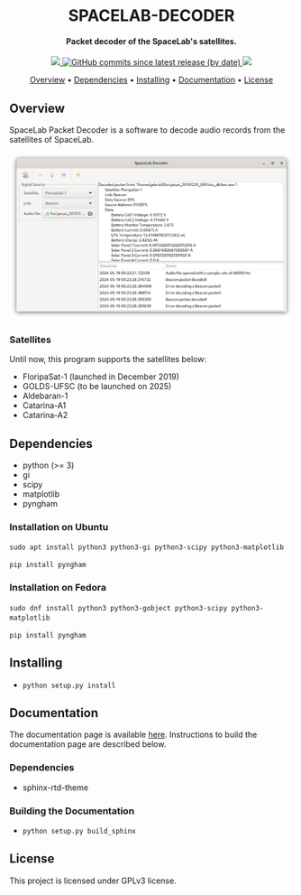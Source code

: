 <h1 align="center">
    SPACELAB-DECODER
    <br>
</h1>

<h4 align="center">Packet decoder of the SpaceLab's satellites.</h4>

<p align="center">
    <a href="https://github.com/spacelab-ufsc/spacelab-decoder">
        <img src="https://img.shields.io/badge/status-development-green?style=for-the-badge">
    </a>
    <a href="https://github.com/spacelab-ufsc/spacelab-decoder/releases">
        <img alt="GitHub commits since latest release (by date)" src="https://img.shields.io/github/commits-since/spacelab-ufsc/spacelab-decoder/latest?style=for-the-badge">
    </a>
    <a href="https://github.com/spacelab-ufsc/spacelab-decoder/blob/master/LICENSE">
        <img src="https://img.shields.io/badge/license-GPL3-yellow?style=for-the-badge">
    </a>
</p>

<p align="center">
    <a href="#overview">Overview</a> •
    <a href="#dependencies">Dependencies</a> •
    <a href="#installing">Installing</a> •
    <a href="#documentation">Documentation</a> •
    <a href="#license">License</a>
</p>

## Overview

SpaceLab Packet Decoder is a software to decode audio records from the satellites of SpaceLab.

<img src="docs/img/main-window.png" width=""/>

### Satellites

Until now, this program supports the satellites below:

* FloripaSat-1 (launched in December 2019)
* GOLDS-UFSC (to be launched on 2025)
* Aldebaran-1
* Catarina-A1
* Catarina-A2

## Dependencies

* python (>= 3)
* gi
* scipy
* matplotlib
* pyngham

### Installation on Ubuntu

```sudo apt install python3 python3-gi python3-scipy python3-matplotlib```

```pip install pyngham```

### Installation on Fedora

```sudo dnf install python3 python3-gobject python3-scipy python3-matplotlib```

```pip install pyngham```

## Installing

* ```python setup.py install```

## Documentation

The documentation page is available [here](https://spacelab-ufsc.github.io/spacelab-decoder/). Instructions to build the documentation page are described below.

### Dependencies

* sphinx-rtd-theme

### Building the Documentation

* ```python setup.py build_sphinx```

## License

This project is licensed under GPLv3 license.
